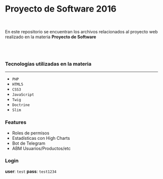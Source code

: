 # Proyecto de Software 2016

<br>

En este repositorio se encuentran los archivos relacionados al proyecto web realizado en la materia **Proyecto de Software**

<br><br>

### Tecnologías utilizadas en la materia 
<hr>

+ `PHP`
+ `HTML5`
+ `CSS3`
+ `JavaScript`
+ `Twig`
+ `Doctrine`
+ `Slim`

### Features

+ Roles de permisos
+ Estadísticas con High Charts
+ Bot de Telegram
+ ABM Usuarios/Productos/etc

### Login

**user**: `test`
**pass**: `test1234`
